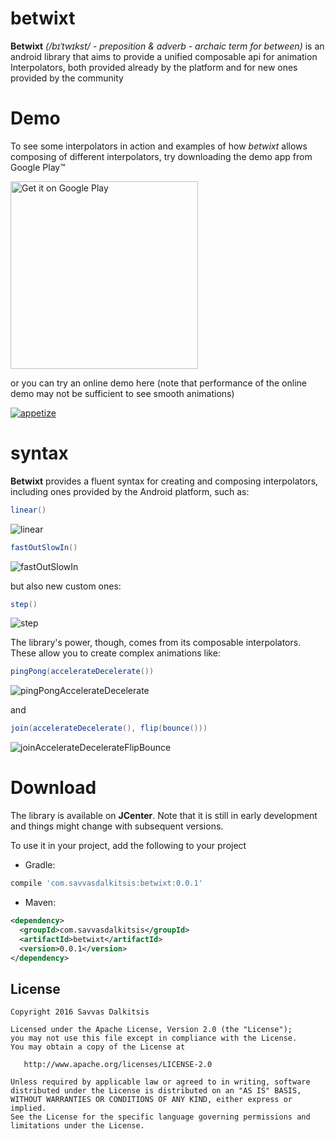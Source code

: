 betwixt
======

**Betwixt** _(/bɪˈtwɪkst/ - preposition & adverb - archaic term for between)_ is an
android library that aims to provide a unified composable api for animation
Interpolators, both provided already by the platform and for new ones provided
by the community

Demo
======

To see some interpolators in action and examples of how _betwixt_ allows composing of different
interpolators, try downloading the demo app from Google Play™

<a target="_blank" href='https://play.google.com/store/apps/details?id=com.savvasdalkitsis.betwixt&utm_source=global_co&utm_medium=prtnr&utm_content=Mar2515&utm_campaign=PartBadge&pcampaignid=MKT-Other-global-all-co-prtnr-py-PartBadge-Mar2515-1'>
<img width="300" alt='Get it on Google Play' src='https://play.google.com/intl/en_us/badges/images/generic/en_badge_web_generic.png'/>
</a>

or you can try an online demo here (note that performance of the online demo may not be sufficient to
see smooth animations)

[![appetize](resources/images/appetize.png)](https://appetize.io/app/p3848n7h6b950hzkxezyg5x06m?device=hammerhead&scale=50&orientation=portrait&osVersion=6.0.1)

syntax
======

**Betwixt** provides a fluent syntax for creating and composing interpolators,
including ones provided by the Android platform, such as:

```java
linear()
```
![linear](resources/images/linear.png)

```java
fastOutSlowIn()
```
![fastOutSlowIn](resources/images/fastOutSlowIn.png)

but also new custom ones:

```java
step()
```
![step](resources/images/step.png)

The library's power, though, comes from its composable interpolators.
These allow you to create complex animations like:

```java
pingPong(accelerateDecelerate())
```
![pingPongAccelerateDecelerate](resources/images/pingPongAccelerateDecelerate.png)

and

```java
join(accelerateDecelerate(), flip(bounce()))
```
![joinAccelerateDecelerateFlipBounce](resources/images/joinAccelerateDecelerateFlipBounce.png)

Download
======

The library is available on **JCenter**. Note that it is still in early development and things might
change with subsequent versions.

To use it in your project, add the following to your project

- Gradle:
```groovy
compile 'com.savvasdalkitsis:betwixt:0.0.1'
```
- Maven:
```xml
<dependency>
  <groupId>com.savvasdalkitsis</groupId>
  <artifactId>betwixt</artifactId>
  <version>0.0.1</version>
</dependency>
```

License
-------

    Copyright 2016 Savvas Dalkitsis

    Licensed under the Apache License, Version 2.0 (the "License");
    you may not use this file except in compliance with the License.
    You may obtain a copy of the License at

       http://www.apache.org/licenses/LICENSE-2.0

    Unless required by applicable law or agreed to in writing, software
    distributed under the License is distributed on an "AS IS" BASIS,
    WITHOUT WARRANTIES OR CONDITIONS OF ANY KIND, either express or implied.
    See the License for the specific language governing permissions and
    limitations under the License.